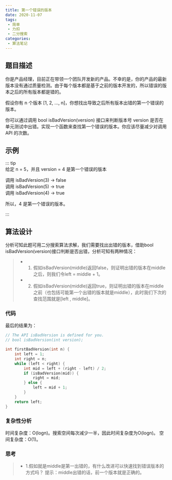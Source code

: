```yaml
---
title: 第一个错误的版本
date: 2020-11-07
tags:
 - 简单
 - 力扣
 - 二分搜索
categories:
 - 算法笔记
---
```



## 题目描述
你是产品经理，目前正在带领一个团队开发新的产品。不幸的是，你的产品的最新版本没有通过质量检测。由于每个版本都是基于之前的版本开发的，所以错误的版本之后的所有版本都是错的。

假设你有 n 个版本 [1, 2, ..., n]，你想找出导致之后所有版本出错的第一个错误的版本。

你可以通过调用 bool isBadVersion(version) 接口来判断版本号 version 是否在单元测试中出错。实现一个函数来查找第一个错误的版本。你应该尽量减少对调用 API 的次数。

## 示例
::: tip  
给定 n = 5，并且 version = 4 是第一个错误的版本   

调用 isBadVersion(3) -> false  
调用 isBadVersion(5) -> true  
调用 isBadVersion(4) -> true  

所以，4 是第一个错误的版本。     

:::

## 算法设计
分析可知此题可用二分搜索算法求解，我们需要找出出错的版本，借助bool isBadVersion(version)接口判断是否出错，分析可知有两种情况：
> + 1. 假如isBadVersion(middle)返回false，则证明出错的版本在middle之后，则我们令left = middle + 1。
> + 2. 假如isBadVersion(middle)返回true，则证明出错的版本在middle之前（也包括可能第一个出错的版本就是middle），此时我们下次的查找范围就是[left , middle]。


### 代码
最后的结果为：
```c
// The API isBadVersion is defined for you.
// bool isBadVersion(int version);

int firstBadVersion(int n) {
    int left = 1;
    int right = n;
    while (left < right) {
        int mid = left + (right - left) / 2;
        if (isBadVersion(mid)) {
            right = mid;
        } else {
            left = mid + 1;
        }
    }
    return left;
}
```

### 复杂性分析
时间复杂度：O(logn)。搜索空间每次减少一半，因此时间复杂度为O(logn)。
空间复杂度：O(1)。


### 思考
> + 1.假如就是middle是第一出错的，有什么改进可以快速找到错误版本的方式吗？
提示：middle出错的话，前一个版本就是正确的。
